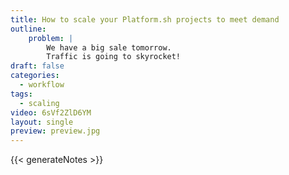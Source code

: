 ```yaml
---
title: How to scale your Platform.sh projects to meet demand
outline:
    problem: |
        We have a big sale tomorrow.
        Traffic is going to skyrocket!
draft: false
categories:
  - workflow
tags:
  - scaling
video: 6sVf2ZlD6YM
layout: single
preview: preview.jpg
---
```


{{< generateNotes >}}

